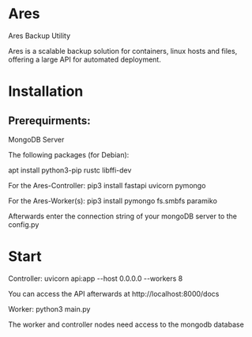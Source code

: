 # Ares
Ares Backup Utility

Ares is a scalable backup solution for containers, linux hosts and files, offering a large API for automated deployment.

# Installation

## Prerequirments:
 MongoDB Server

 The following packages (for Debian):
 
 apt install python3-pip rustc libffi-dev

For the Ares-Controller:
 pip3 install fastapi uvicorn pymongo
 
For the Ares-Worker(s):
 pip3 install pymongo fs.smbfs paramiko
 

Afterwards enter the connection string of your mongoDB server to the config.py

# Start

Controller:
 uvicorn api:app --host 0.0.0.0 --workers 8

You can access the API afterwards at http://localhost:8000/docs
 
Worker:
 python3 main.py

The worker and controller nodes need access to the mongodb database
